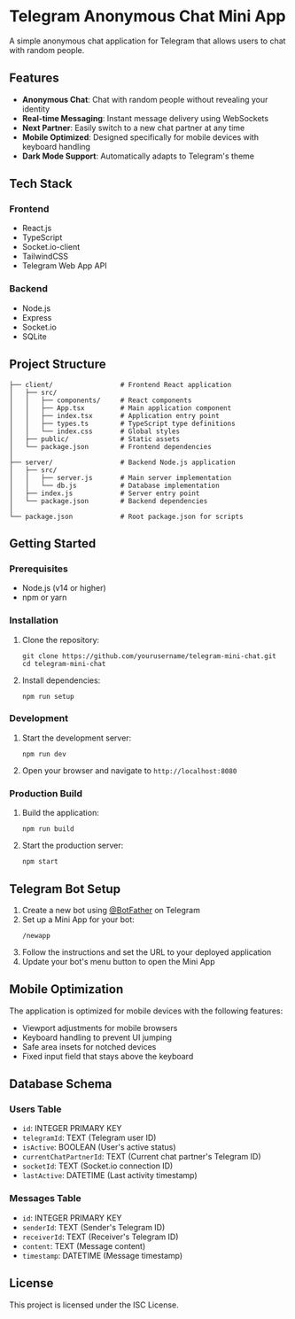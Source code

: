 # Telegram Anonymous Chat Mini App

A simple anonymous chat application for Telegram that allows users to chat with random people.

## Features

- **Anonymous Chat**: Chat with random people without revealing your identity
- **Real-time Messaging**: Instant message delivery using WebSockets
- **Next Partner**: Easily switch to a new chat partner at any time
- **Mobile Optimized**: Designed specifically for mobile devices with keyboard handling
- **Dark Mode Support**: Automatically adapts to Telegram's theme

## Tech Stack

### Frontend
- React.js
- TypeScript
- Socket.io-client
- TailwindCSS
- Telegram Web App API

### Backend
- Node.js
- Express
- Socket.io
- SQLite

## Project Structure

```
├── client/                 # Frontend React application
│   ├── src/
│   │   ├── components/     # React components
│   │   ├── App.tsx         # Main application component
│   │   ├── index.tsx       # Application entry point
│   │   ├── types.ts        # TypeScript type definitions
│   │   └── index.css       # Global styles
│   ├── public/             # Static assets
│   └── package.json        # Frontend dependencies
│
├── server/                 # Backend Node.js application
│   ├── src/
│   │   ├── server.js       # Main server implementation
│   │   └── db.js           # Database implementation
│   ├── index.js            # Server entry point
│   └── package.json        # Backend dependencies
│
└── package.json            # Root package.json for scripts
```

## Getting Started

### Prerequisites

- Node.js (v14 or higher)
- npm or yarn

### Installation

1. Clone the repository:
   ```
   git clone https://github.com/yourusername/telegram-mini-chat.git
   cd telegram-mini-chat
   ```

2. Install dependencies:
   ```
   npm run setup
   ```

### Development

1. Start the development server:
   ```
   npm run dev
   ```

2. Open your browser and navigate to `http://localhost:8080`

### Production Build

1. Build the application:
   ```
   npm run build
   ```

2. Start the production server:
   ```
   npm start
   ```

## Telegram Bot Setup

1. Create a new bot using [@BotFather](https://t.me/BotFather) on Telegram
2. Set up a Mini App for your bot:
   ```
   /newapp
   ```
3. Follow the instructions and set the URL to your deployed application
4. Update your bot's menu button to open the Mini App

## Mobile Optimization

The application is optimized for mobile devices with the following features:

- Viewport adjustments for mobile browsers
- Keyboard handling to prevent UI jumping
- Safe area insets for notched devices
- Fixed input field that stays above the keyboard

## Database Schema

### Users Table
- `id`: INTEGER PRIMARY KEY
- `telegramId`: TEXT (Telegram user ID)
- `isActive`: BOOLEAN (User's active status)
- `currentChatPartnerId`: TEXT (Current chat partner's Telegram ID)
- `socketId`: TEXT (Socket.io connection ID)
- `lastActive`: DATETIME (Last activity timestamp)

### Messages Table
- `id`: INTEGER PRIMARY KEY
- `senderId`: TEXT (Sender's Telegram ID)
- `receiverId`: TEXT (Receiver's Telegram ID)
- `content`: TEXT (Message content)
- `timestamp`: DATETIME (Message timestamp)

## License

This project is licensed under the ISC License. 